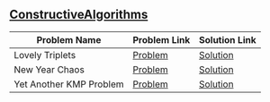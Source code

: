 ## [ConstructiveAlgorithms](https://www.hackerrank.com/domains/algorithms/constructive-algorithms)

Problem Name|Problem Link|Solution Link
---|---|---
Lovely Triplets|[Problem](https://www.hackerrank.com/challenges/lovely-triplets/problem)|[Solution](/lovely-triplets.cpp)
New Year Chaos|[Problem](https://www.hackerrank.com/challenges/new-year-chaos/problem)|[Solution](/new-year-chaos.cpp)
Yet Another KMP Problem|[Problem](https://www.hackerrank.com/challenges/kmp-problem/problem)|[Solution](/kmp-problem.cpp)
